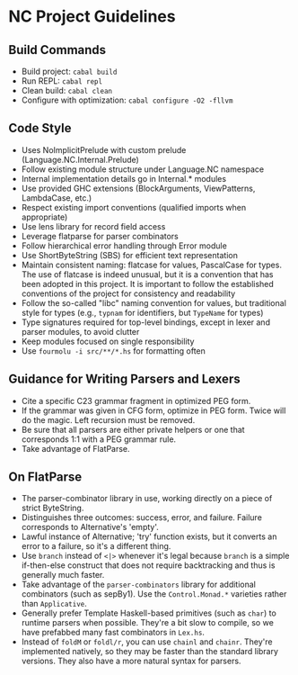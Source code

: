 # NC Project Guidelines

## Build Commands
- Build project: `cabal build`
- Run REPL: `cabal repl`
- Clean build: `cabal clean`
- Configure with optimization: `cabal configure -O2 -fllvm`

## Code Style
- Uses NoImplicitPrelude with custom prelude (Language.NC.Internal.Prelude)
- Follow existing module structure under Language.NC namespace
- Internal implementation details go in Internal.* modules
- Use provided GHC extensions (BlockArguments, ViewPatterns, LambdaCase, etc.)
- Respect existing import conventions (qualified imports when appropriate)
- Use lens library for record field access
- Leverage flatparse for parser combinators
- Follow hierarchical error handling through Error module
- Use ShortByteString (SBS) for efficient text representation
- Maintain consistent naming: flatcase for values, PascalCase for types. The use of flatcase is indeed unusual, but it is a convention that has been adopted in this project. It is important to follow the established conventions of the project for consistency and readability
- Follow the so-called "libc" naming convention for values, but traditional style for types (e.g., `typnam` for identifiers, but `TypeName` for types)
- Type signatures required for top-level bindings, except in lexer and parser modules, to avoid clutter
- Keep modules focused on single responsibility
- Use `fourmolu -i src/**/*.hs` for formatting often

## Guidance for Writing Parsers and Lexers

- Cite a specific C23 grammar fragment in optimized PEG form.
- If the grammar was given in CFG form, optimize in PEG form. Twice will do the magic. Left recursion must be removed.
- Be sure that all parsers are either private helpers or one that corresponds 1:1 with a PEG grammar rule.
- Take advantage of FlatParse.

## On FlatParse

- The parser-combinator library in use, working directly on a piece of strict ByteString.
- Distinguishes three outcomes: success, error, and failure. Failure corresponds to Alternative's 'empty'.
- Lawful instance of Alternative; 'try' function exists, but it converts an error to a failure, so it's a different thing.
- Use `branch` instead of `<|>` whenever it's legal because `branch` is a simple if-then-else construct that does not require backtracking and thus is generally much faster.
- Take advantage of the `parser-combinators` library for additional combinators (such as sepBy1). Use the `Control.Monad.*` varieties rather than `Applicative`.
- Generally prefer Template Haskell-based primitives (such as `char`) to runtime parsers when possible. They're a bit slow to compile, so we have prefabbed many fast combinators in `Lex.hs`.
- Instead of `foldM` or `foldl/r`, you can use `chainl` and `chainr`. They're implemented natively, so they may be faster than the standard library versions. They also have a more natural syntax for parsers.

